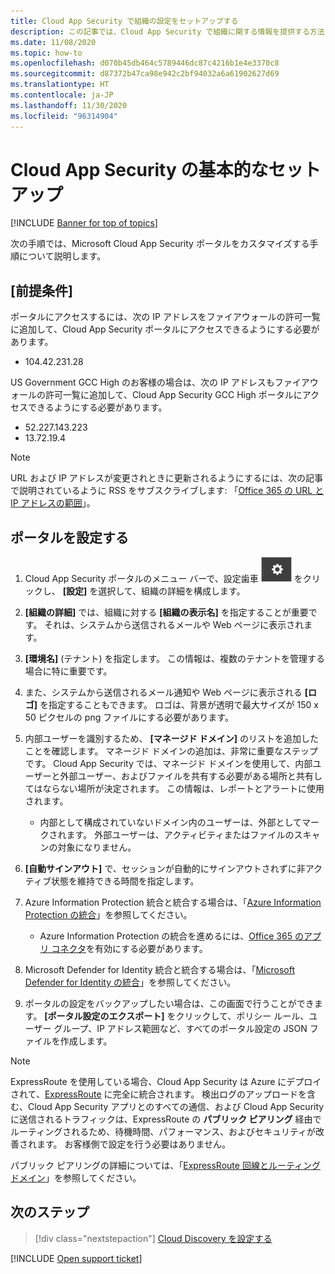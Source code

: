```yaml
---
title: Cloud App Security で組織の設定をセットアップする
description: この記事では、Cloud App Security で組織に関する情報を提供する方法について説明します。
ms.date: 11/08/2020
ms.topic: how-to
ms.openlocfilehash: d070b45db464c5789446dc87c4216b1e4e3370c8
ms.sourcegitcommit: d87372b47ca98e942c2bf94032a6a61902627d69
ms.translationtype: HT
ms.contentlocale: ja-JP
ms.lasthandoff: 11/30/2020
ms.locfileid: "96314904"
---
```

# <a name="basic-setup-for-cloud-app-security"></a>Cloud App Security の基本的なセットアップ

[!INCLUDE [Banner for top of topics](includes/banner.md)]

次の手順では、Microsoft Cloud App Security ポータルをカスタマイズする手順について説明します。

## <a name="prerequisites"></a>[前提条件]

ポータルにアクセスするには、次の IP アドレスをファイアウォールの許可一覧に追加して、Cloud App Security ポータルにアクセスできるようにする必要があります。

* 104.42.231.28

US Government GCC High のお客様の場合は、次の IP アドレスもファイアウォールの許可一覧に追加して、Cloud App Security GCC High ポータルにアクセスできるようにする必要があります。

* 52.227.143.223
* 13.72.19.4

> [!NOTE]
> URL および IP アドレスが変更されときに更新されるようにするには、次の記事で説明されているように RSS をサブスクライブします: 「[Office 365 の URL と IP アドレスの範囲](https://support.office.com/article/Office-365-URLs-and-IP-address-ranges-8548a211-3fe7-47cb-abb1-355ea5aa88a2)」。

## <a name="set-up-the-portal"></a>ポータルを設定する

1. Cloud App Security ポータルのメニュー バーで、設定歯車 ![設定アイコン](media/settings-icon.png "設定アイコン") をクリックし、 **[設定]** を選択して、組織の詳細を構成します。

1. **[組織の詳細]** では、組織に対する **[組織の表示名]** を指定することが重要です。 それは、システムから送信されるメールや Web ページに表示されます。

1. **[環境名]** (テナント) を指定します。 この情報は、複数のテナントを管理する場合に特に重要です。

1. また、システムから送信されるメール通知や Web ページに表示される **[ロゴ]** を指定することもできます。 ロゴは、背景が透明で最大サイズが 150 x 50 ピクセルの png ファイルにする必要があります。

1. 内部ユーザーを識別するため、 **[マネージド ドメイン]** のリストを追加したことを確認します。 マネージド ドメインの追加は、非常に重要なステップです。 Cloud App Security では、マネージド ドメインを使用して、内部ユーザーと外部ユーザー、およびファイルを共有する必要がある場所と共有してはならない場所が決定されます。 この情報は、レポートとアラートに使用されます。

    * 内部として構成されていないドメイン内のユーザーは、外部としてマークされます。 外部ユーザーは、アクティビティまたはファイルのスキャンの対象になりません。

1. **[自動サインアウト]** で、セッションが自動的にサインアウトされずに非アクティブ状態を維持できる時間を指定します。

1. Azure Information Protection 統合と統合する場合は、「[Azure Information Protection の統合](azip-integration.md)」を参照してください。

    * Azure Information Protection の統合を進めるには、[Office 365 のアプリ コネクタ](connect-office-365-to-microsoft-cloud-app-security.md)を有効にする必要があります。

1. Microsoft Defender for Identity 統合と統合する場合は、「[Microsoft Defender for Identity の統合](azip-integration.md)」を参照してください。

1. ポータルの設定をバックアップしたい場合は、この画面で行うことができます。 **[ポータル設定のエクスポート]** をクリックして、ポリシー ルール、ユーザー グループ、IP アドレス範囲など、すべてのポータル設定の JSON ファイルを作成します。

> [!NOTE]
> ExpressRoute を使用している場合、Cloud App Security は Azure にデプロイされて、[ExpressRoute](/azure/expressroute/expressroute-introduction) に完全に統合されます。 検出ログのアップロードを含む、Cloud App Security アプリとのすべての通信、および Cloud App Security に送信されるトラフィックは、ExpressRoute の **パブリック ピアリング** 経由でルーティングされるため、待機時間、パフォーマンス、およびセキュリティが改善されます。 お客様側で設定を行う必要はありません。
>
> パブリック ピアリングの詳細については、「[ExpressRoute 回線とルーティング ドメイン](/azure/expressroute/expressroute-circuit-peerings)」を参照してください。

## <a name="next-steps"></a>次のステップ

> [!div class="nextstepaction"]
> [Cloud Discovery を設定する](set-up-cloud-discovery.md)

[!INCLUDE [Open support ticket](includes/support.md)]